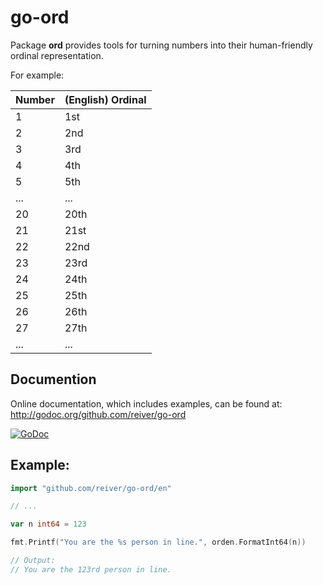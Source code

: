 # go-ord

Package **ord** provides tools for turning numbers into their human-friendly ordinal representation.

For example:

| Number | (English) Ordinal |
|--------|-------------------|
|      1 |               1st |
|      2 |               2nd |
|      3 |               3rd |
|      4 |               4th |
|      5 |               5th |
|    ... |               ... |
|     20 |              20th |
|     21 |              21st |
|     22 |              22nd |
|     23 |              23rd |
|     24 |              24th |
|     25 |              25th |
|     26 |              26th |
|     27 |              27th |
|    ... |               ... |

## Documention

Online documentation, which includes examples, can be found at: http://godoc.org/github.com/reiver/go-ord

[![GoDoc](https://godoc.org/github.com/reiver/go-ord?status.svg)](https://godoc.org/github.com/reiver/go-ord)

## Example:

```go
import "github.com/reiver/go-ord/en"

// ...

var n int64 = 123

fmt.Printf("You are the %s person in line.", orden.FormatInt64(n))

// Output:
// You are the 123rd person in line.
```
